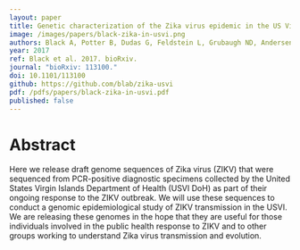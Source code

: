 ```yaml
---
layout: paper
title: Genetic characterization of the Zika virus epidemic in the US Virgin Islands
image: /images/papers/black-zika-in-usvi.png
authors: Black A, Potter B, Dudas G, Feldstein L, Grubaugh ND, Andersen KG, Ellis BR, Ellis EM, Bedford T.
year: 2017
ref: Black et al. 2017. bioRxiv.
journal: "bioRxiv: 113100."
doi: 10.1101/113100
github: https://github.com/blab/zika-usvi
pdf: /pdfs/papers/black-zika-in-usvi.pdf
published: false
---
```


# Abstract

Here we release draft genome sequences of Zika virus (ZIKV) that were sequenced from PCR-positive diagnostic specimens collected by the United States Virgin Islands Department of Health (USVI DoH) as part of their ongoing response to the ZIKV outbreak. We will use these sequences to conduct a genomic epidemiological study of ZIKV transmission in the USVI. We are releasing these genomes in the hope that they are useful for those individuals involved in the public health response to ZIKV and to other groups working to understand Zika virus transmission and evolution.
